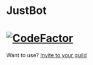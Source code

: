 # JustBot
[![CodeFactor](https://www.codefactor.io/repository/github/helikespuppy/justbot/badge)](https://www.codefactor.io/repository/github/helikespuppy/justbot)
============
Want to use? [Invite to your guild](https://discord.com/oauth2/authorize?client_id=1204923757638975609&permissions=277062404416&scope=bot+applications.commands)
